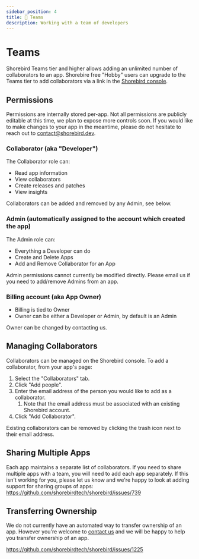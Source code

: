 ```yaml
---
sidebar_position: 4
title: 👥 Teams
description: Working with a team of developers
---
```


# Teams

Shorebird Teams tier and higher allows adding an unlimited number of
collaborators to an app. Shorebire free "Hobby" users can upgrade
to the Teams tier to add collaborators via a link in the
[Shorebird console](https://console.shorebird.dev).

## Permissions

Permissions are internally stored per-app. Not all permissions are publicly
editable at this time, we plan to expose more controls soon. If you would
like to make changes to your app in the meantime, please do not
hesitate to reach out to contact@shorebird.dev.

### Collaborator (aka "Developer")

The Collaborator role can:

- Read app information
- View collaborators
- Create releases and patches
- View insights

Collaborators can be added and removed by any Admin, see below.

### Admin (automatically assigned to the account which created the app)

The Admin role can:

- Everything a Developer can do
- Create and Delete Apps
- Add and Remove Collaborator for an App

Admin permissions cannot currently be modified directly. Please email us
if you need to add/remove Admins from an app.

### Billing account (aka App Owner)

- Billing is tied to Owner
- Owner can be either a Developer or Admin, by default is an Admin

Owner can be changed by contacting us.

## Managing Collaborators

Collaborators can be managed on the Shorebird console. To add a collaborator,
from your app's page:

1. Select the "Collaborators" tab.
2. Click "Add people".
3. Enter the email address of the person you would like to add as a collaborator.
   1. Note that the email address must be associated with an existing Shorebird account.
4. Click "Add Collaborator".

Existing collaborators can be removed by clicking the trash icon next to their
email address.

## Sharing Multiple Apps

Each app maintains a separate list of collaborators. If you need to share
multiple apps with a team, you will need to add each app separately. If this
isn't working for you, please let us know and we're happy to look at adding
support for sharing groups of apps:
<https://github.com/shorebirdtech/shorebird/issues/739>

## Transferring Ownership

We do not currently have an automated way to transfer ownership of an app.
However you're welcome to [contact us](mailto:contact@shorebird.dev) and we
will be happy to help you transfer ownership of an app.

<https://github.com/shorebirdtech/shorebird/issues/1225>
